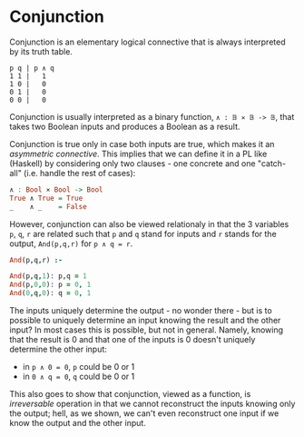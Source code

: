 # Conjunction

Conjunction is an elementary logical connective that is always interpreted by its truth table.

```
p q | p ∧ q
1 1 |   1
1 0 |   0
0 1 |   0
0 0 |   0
```

Conjunction is usually interpreted as a binary function, `∧ : 𝔹 ⨯ 𝔹 -> 𝔹`, that takes two Boolean inputs and produces a Boolean as a result.

Conjunction is true only in case both inputs are true, which makes it an *asymmetric connective*. This implies that we can define it in a PL like (Haskell) by considering only two clauses - one concrete and one "catch-all" (i.e. handle the rest of cases):

```hs
∧ : Bool ⨯ Bool -> Bool
True ∧ True = True
_    ∧ _    = False
```

However, conjunction can also be viewed relationaly in that the 3 variables `p`, `q`, `r` are related such that `p` and `q` stand for inputs and `r` stands for the output, `And(p,q,r)` for `p ∧ q = r`.

```prolog
And(p,q,r) :- 

And(p,q,1): p,q = 1
And(p,0,0): p = 0, 1
And(0,q,0): q = 0, 1
```

The inputs uniquely determine the output - no wonder there - but is to possible to uniquely determine an input knowing the result and the other input? In most cases this is possible, but not in general. Namely, knowing that the result is 0 and that one of the inputs is 0 doesn't uniquely determine the other input:
- in `p ∧ 0 = 0`, `p` could be 0 or 1
- in `0 ∧ q = 0`, `q` could be 0 or 1

This also goes to show that conjunction, viewed as a function, is *irreversable* operation in that we cannot reconstruct the inputs knowing only the output; hell, as we shown, we can't even reconstruct one input if we know the output and the other input.
